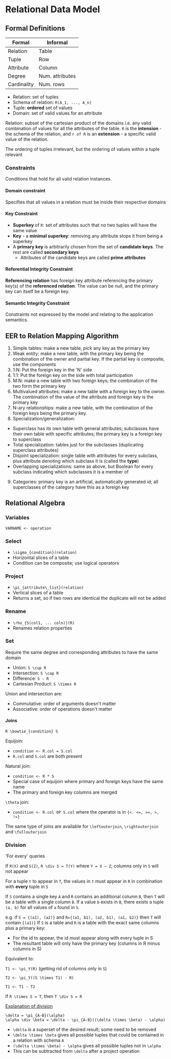 # Relational Data Model

## Formal Definitions

| Formal      | Informal        |
|-------------|-----------------|
| Relation    | Table           |
| Tuple       | Row             |
| Attribute   | Column          |
| Degree      | Num. attributes |
| Cardinality | Num. rows       |

- Relation: set of tuples
- Schema of relation: `R(A_1, ..., A_n)`
- Tuple: **ordered** set of values
- Domain: set of valid values for an attribute

Relation: subset of the cartesian product of the domains i.e. any valid combination of values for all the attributes of the table. `R` is the **intension** - the schema of the relation, and `r of R` is an **extension** - a specific valid value of the relation.

The ordering of tuples irrelevant, but the ordering of values within a tuple relevant

### Constraints

Conditions that hold for all valid relation instances.

#### Domain constraint

Specifies that all values in a relation must be inside their respective domains

#### Key Constraint

- **Superkey** of `R`: set of attributes such that no two tuples will have the same value
- **Key** - a **minimal superkey**: removing any attribute stops it from being a superkey
- A **primary key** is arbitrarily chosen from the set of **candidate keys**. The rest are called **secondary keys**
  - Attributes of the candidate keys are called **prime attributes**

#### Referential Integrity Constraint

**Referencing relation** has foreign key attribute referencing the primary key(s) of the **referenced relation**. The value can be null, and the primary key can itself be a foreign key.

#### Semantic Integrity Constraint

Constraints not expressed by the model and relating to the application semantics.

## EER to Relation Mapping Algorithm

1. Simple tables: make a new table, pick any key as the primary key
2. Weak entity; make a new table, with the primary key being the combination of the owner and partial key. If the partial key is composite, use the components
3. 1:N: Put the foreign key in the 'N' side
4. 1:1: Put the foreign key on the side with total participation
5. M:N: make a new table with two foreign keys; the combination of the two form the primary key
6. Multivalued attributes: make a new table with a foreign key to the owner. The combination of the value of the attribute and foreign key is the primary key
7. N-ary relationships: make a new table, with the combination of the foreign keys being the primary key.
8. Specialization/generalization:
  - Superclass has its own table with general attributes; subclasses have their own table with specific attributes; the primary key is a foreign key to superclass
  - Total specialization: tables just for the subclasses (duplicating superclass attributes)
  - Disjoint specialization: single table with attributes for every subclass, plus attribute denoting which subclass it is (called the **type**)
  - Overlapping specializations: same as above, but Boolean for every subclass indicating which subclasses it is a member of
9. Categories: primary key is an artificial, automatically generated id; all superclasses of the category have this as a foreign key

## Relational Algebra

### Variables

`VARNAME <- operation`

### Select

- `\sigma_{condition}(relation)`
- Horizontal slices of a table
- Condition can be composite; use logical operators

### Project

- `\pi_{attribute\_list}(relation)`
- Vertical slices of a table
- Returns a set, so if two rows are identical the duplicate will not be added

### Rename

- `\rho_{S(col1, ... coln)}(R)`
- Renames relation properties

### Set

Require the same degree and corresponding attributes to have the same domain

- Union: `S \cup R`
- Intersection: `S \cap R`
- Difference: `S - R`
- Cartesian Product: `S \times R`

Union and intersection are:

- Commutative: order of arguments doesn't matter
- Associative: order of operations doesn't matter

#### Joins

`R \bowtie_{condition} S`

Equijoin:

- `condition <- R.col = S.col`
- `R.col` and `S.col` are both present

Natural join:

- `condition <- R * S`
- Special case of equijoin where primary and foreign keys have the same name
- The primary and foreign key columns are merged

`\theta` join:

- `condition <- R.col OP S.col` where the operator is in `{<. <=, >=, >, !=}`

The same type of joins are available for `\leftouterjoin`, `\rightouterjoin` and `\fullouterjoin`

### Division

'For every' queries

If `R(X)` and `S(Z)`, `R \div S = T(Y)` where `Y = X − Z`; columns only in `S` will not appear

For a tuple `t` to appear in `T`, the values in `t` must appear in `R` in combination with **every** tuple in `S`

If `S` contains a single key `A` and `R` contains an additional column `B`, then `T` will be a table with a single column `B`. If a value `b` exists in `B`, there exists a tuple `(a, b)` for all values of `a` found in `S`.

e.g. if `S = {(a1), (a2)}` and `R={(a1, b1), (a2, b1), (a1, b2)}` then `T` will contain `{(a1)}`
If `S` is a table and `R` is a table with the exact same columns plus a primary key:

- For the id to appear, the id must appear along with every tuple in S
- The resultant table will only have the primary key (columns in R minus columns in S)

Equivalent to:

`T1 <- \pi_Y(R)` (getting rid of columns only in `S`)

`T2 <- \pi_Y((S \times T1) - R)`

`T1 <- T1 - T2`

If `R \times S = T`, then `T \div S = R`

[Explanation of division](https://www2.cs.arizona.edu/~mccann/research/divpresentation.pdf)

```
\delta = \pi_{A-B}(\alpha)
\alpha \div \beta = \delta - \pi_{A-B}((\delta \times \beta) - \alpha)
```

- `\delta` is a superset of the desired result; some need to be removed
- `\delta \times \beta` gives all possible tuples that could be contained in a relation with schema `A`
- `(\delta \times \beta) - \alpha` gives all possible tuples not in `\alpha`
- This can be subtracted from `\delta` after a project operation

